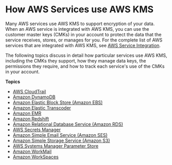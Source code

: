 # How AWS Services use AWS KMS<a name="service-integration"></a>

Many AWS services use AWS KMS to support encryption of your data\. When an AWS service is integrated with AWS KMS, you can use the customer master keys \(CMKs\) in your account to protect the data that the service receives, stores, or manages for you\. For the complete list of AWS services that are integrated with AWS KMS, see [AWS Service Integration](https://aws.amazon.com/kms/details/#integration)\.

The following topics discuss in detail how particular services use AWS KMS, including the CMKs they support, how they manage data keys, the permissions they require, and how to track each service's use of the CMKs in your account\.

**Topics**
+ [AWS CloudTrail](services-cloudtrail.md)
+ [Amazon DynamoDB](services-dynamodb.md)
+ [Amazon Elastic Block Store \(Amazon EBS\)](services-ebs.md)
+ [Amazon Elastic Transcoder](services-et.md)
+ [Amazon EMR](services-emr.md)
+ [Amazon Redshift](services-redshift.md)
+ [Amazon Relational Database Service \(Amazon RDS\)](services-rds.md)
+ [AWS Secrets Manager](services-secrets-manager.md)
+ [Amazon Simple Email Service \(Amazon SES\)](services-ses.md)
+ [Amazon Simple Storage Service \(Amazon S3\)](services-s3.md)
+ [AWS Systems Manager Parameter Store](services-parameter-store.md)
+ [Amazon WorkMail](services-wm.md)
+ [Amazon WorkSpaces](services-workspaces.md)